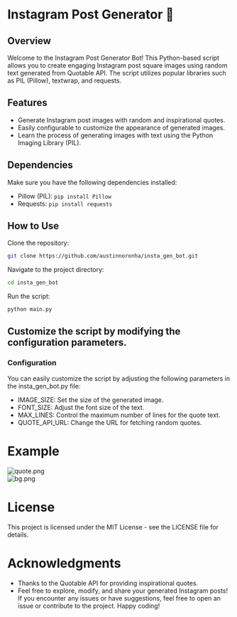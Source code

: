 # Instagram Post Generator 🚀

## Overview
Welcome to the Instagram Post Generator Bot! This Python-based script allows you to create engaging Instagram post square images using random text generated from Quotable API. The script utilizes popular libraries such as PIL (Pillow), textwrap, and requests.

## Features
- Generate Instagram post images with random and inspirational quotes.
- Easily configurable to customize the appearance of generated images.
- Learn the process of generating images with text using the Python Imaging Library (PIL).

## Dependencies
Make sure you have the following dependencies installed:

- Pillow (PIL): ```pip install Pillow```
- Requests: ```pip install requests```

## How to Use

Clone the repository:
```bash
git clone https://github.com/austinnoronha/insta_gen_bot.git
```

Navigate to the project directory:
```bash
cd insta_gen_bot
```

Run the script:
```bash
python main.py
```

## Customize the script by modifying the configuration parameters.

### Configuration
You can easily customize the script by adjusting the following parameters in the insta_gen_bot.py file:

- IMAGE_SIZE: Set the size of the generated image.
- FONT_SIZE: Adjust the font size of the text.
- MAX_LINES: Control the maximum number of lines for the quote text.
- QUOTE_API_URL: Change the URL for fetching random quotes.

# Example

<div class="Box-sc-g0xbh4-0 iIZCet"><img alt="quote.png" src="https://github.com/austinnoronha/insta_gen_bot/blob/development/quote.png?raw=true" data-hpc="true" class="Box-sc-g0xbh4-0 kzRgrI"></div>

<div class="Box-sc-g0xbh4-0 iIZCet"><img alt="bg.png" src="https://github.com/austinnoronha/insta_gen_bot/blob/development/bg.png?raw=true" data-hpc="true" class="Box-sc-g0xbh4-0 kzRgrI"></div>

# License
This project is licensed under the MIT License - see the LICENSE file for details.

# Acknowledgments
- Thanks to the Quotable API for providing inspirational quotes.
- Feel free to explore, modify, and share your generated Instagram posts! If you encounter any issues or have suggestions, feel free to open an issue or contribute to the project. Happy coding!